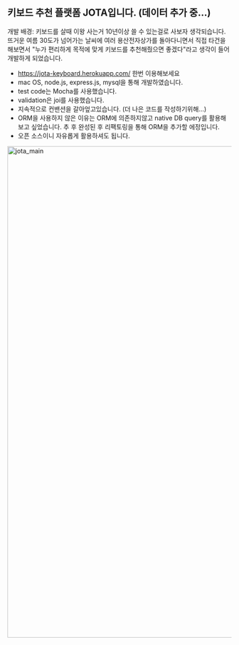 키보드 추천 플랫폼 JOTA입니다. (데이터 추가 중...)
-------------
개발 배경: 키보드를 살때 이왕 사는거 10년이상 쓸 수 있는걸로 사보자 생각되습니다. 뜨거운 여름 30도가 넘어가는 날씨에 여러 용산전자상가를 돌아다니면서 직접 타건을 해보면서 "누가 편리하게 목적에 맞게 키보드를 추천해줬으면 좋겠다"라고 생각이 들어 개발하게 되었습니다.
* https://jota-keyboard.herokuapp.com/ 한번 이용해보세요
* mac OS, node.js, express.js, mysql을 통해 개발하였습니다.
* test code는 Mocha를 사용했습니다.
* validation은 joi를 사용했습니다.
* 지속적으로 컨밴션을 갈아엎고있습니다. (더 나은 코드를 작성하기위해...)
* ORM을 사용하지 않은 이유는 ORM에 의존하지않고 native DB query를 활용해보고 싶었습니다. 추 후 완성된 후 리팩토링을 통해 ORM을 추가할 에정입니다.
* 오픈 소스이니 자유롭게 활용하셔도 됩니다.


<img width="1102" alt="jota_main" src="https://user-images.githubusercontent.com/19837507/132040692-5744f77d-b95b-487e-98bc-573ed89bfa2c.png">





